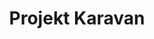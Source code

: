 ---
# POMEMBNO!!!!
# Format imena za objavo v _posts je YYYY-M-D-[ime-objave].markdown (primer z projekt karavan: 2025-1-31-projekt-karavan.markdown)

# Če se hoče prikazati stran se mora izbrisati # simbol pred "layout: post"
# layout: post

# Za kategorijo se lahko nastavi "novice", "aktivnosti", "lgbtinromi" in "publikacije". možno je uporabiti več kategorij na eno stran. Za več kategorij se lahko uporabi:
# categories: ["novice", "aktivnosti"]

# Za eno kategorijo pa tako:
category: "novice"

# Ta "title" se bo pokazal na t.i. "Tab" na brskalniku
title:  "Projekt Karavan"

# To bo spletni naslov po frslus.si/
# vedno je naj na začetku /objava/ nato pa lahko ime objave (vse z malimi črkami in brez presledkov ali pik)
permalink: /objava/projekt-karavan/

# Če je z objavo povezana nekatera grafika, se jo lahko shrani v /assets/slike/ in se v formatu spodnje vrste doda k objavi:
image: "/assets/slike/projektkaravan.webp"
---